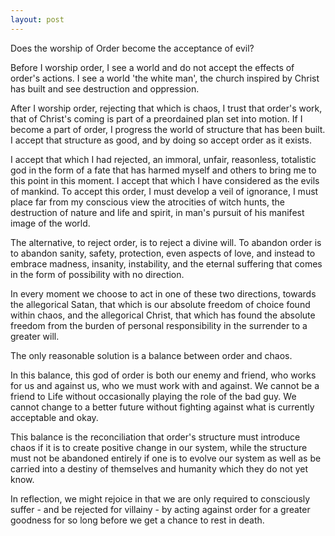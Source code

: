 ```yaml
---
layout: post
---
```


Does the worship of Order become the acceptance of evil?

Before I worship order, I see a world and do not accept the effects of order's actions. I see a world 'the white man', the church inspired by Christ has built and see destruction and oppression.

After I worship order, rejecting that which is chaos, I trust that order's work, that of Christ's coming is part of a preordained plan set into motion. If I become a part of order, I progress the world of structure that has been built. I accept that structure as good, and by doing so accept order as it exists.

I accept that which I had rejected, an immoral, unfair, reasonless, totalistic god in the form of a fate that has harmed myself and others to bring me to this point in this moment. I accept that which I have considered as the evils of mankind. To accept this order, I must develop a veil of ignorance, I must place far from my conscious view the atrocities of witch hunts, the destruction of nature and life and spirit, in man's pursuit of his manifest image of the world.

The alternative, to reject order, is to reject a divine will. To abandon order is to abandon sanity, safety, protection, even aspects of love, and instead to embrace madness, insanity, instability, and the eternal suffering that comes in the form of possibility with no direction.

In every moment we choose to act in one of these two directions, towards the allegorical Satan, that which is our absolute freedom of choice found within chaos, and the allegorical Christ, that which has found the absolute freedom from the burden of personal responsibility in the surrender to a greater will.

The only reasonable solution is a balance between order and chaos.

In this balance, this god of order is both our enemy and friend, who works for us and against us, who we must work with and against. We cannot be a friend to Life without occasionally playing the role of the bad guy. We cannot change to a better future without fighting against what is currently acceptable and okay.

This balance is the reconciliation that order's structure must introduce chaos if it is to create positive change in our system, while the structure must not be abandoned entirely if one is to evolve our system as well as be carried into a destiny of themselves and humanity which they do not yet know.  

In reflection, we might rejoice in that we are only required to consciously suffer - and be rejected for villainy - by acting against order for a greater goodness for so long before we get a chance to rest in death.
